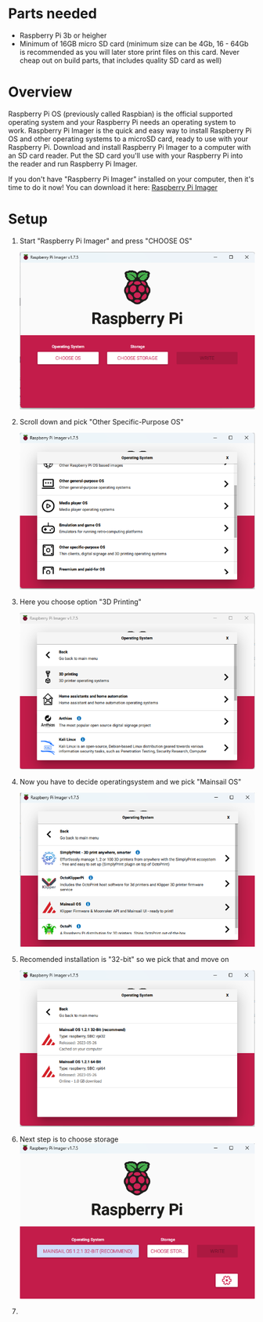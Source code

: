 # Parts needed
- Raspberry Pi 3b or heigher
- Minimum of 16GB micro SD card (minimum size can be 4Gb, 16 - 64Gb is recommended as you will later store print files on this card. Never cheap out on build parts, that includes quality SD card as well)
# Overview
Raspberry Pi OS (previously called Raspbian) is the official supported operating system and your Raspberry Pi needs an operating system to work.
Raspberry Pi Imager is the quick and easy way to install Raspberry Pi OS and other operating systems to a microSD card, ready to use with your Raspberry Pi. 
Download and install Raspberry Pi Imager to a computer with an SD card reader. 
Put the SD card you'll use with your Raspberry Pi into the reader and run Raspberry Pi Imager.

If you don't have "Raspberry Pi Imager" installed on your computer, then it's time to do it now!
You can download it here: <a href="https://www.raspberrypi.com/software/">Raspberry Pi Imager</a>

# Setup
1. Start "Raspberry Pi Imager" and press "CHOOSE OS"
   
   ![image](img/Install_MainsailOS/img1.png)
   
2. Scroll down and pick "Other Specific-Purpose OS"
   
   ![image](img/Install_MainsailOS/img2.png)
   
3. Here you choose option "3D Printing"
   
   ![image](img/Install_MainsailOS/img3.png)
   
4. Now you have to decide operatingsystem and we pick "Mainsail OS"
   
   ![image](img/Install_MainsailOS/img4.png)
   
5. Recomended installation is "32-bit" so we pick that and move on
   
   ![image](img/Install_MainsailOS/img5.png)
   
6. Next step is to choose storage
   ![image](img/Install_MainsailOS/img6.png)

7.
   
